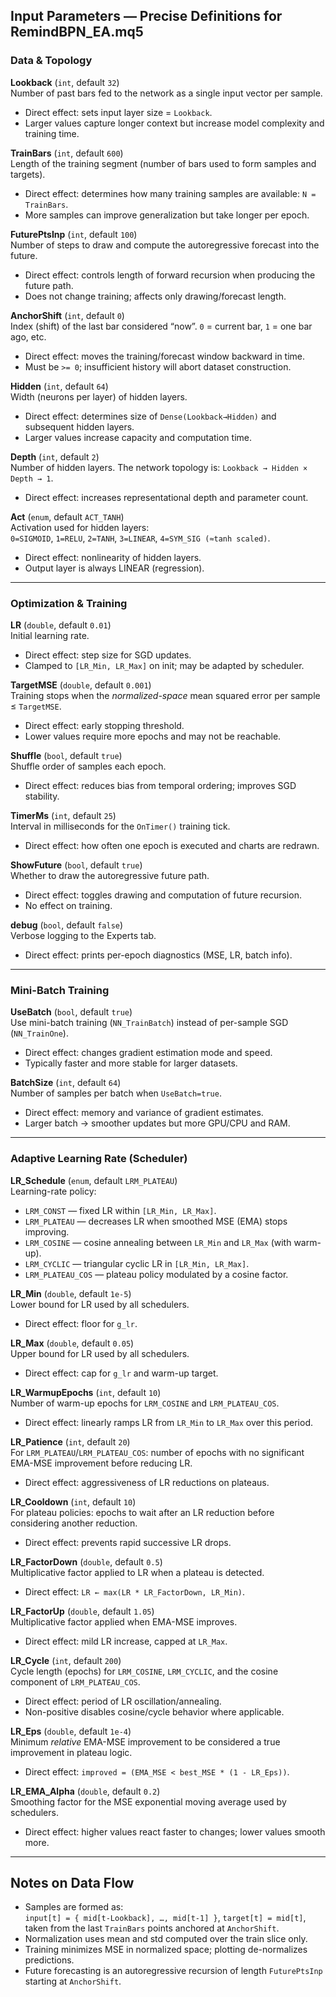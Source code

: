 ## Input Parameters — Precise Definitions for RemindBPN_EA.mq5

### Data & Topology

**Lookback** (`int`, default `32`)  
Number of past bars fed to the network as a single input vector per sample.  
- Direct effect: sets input layer size = `Lookback`.  
- Larger values capture longer context but increase model complexity and training time.

**TrainBars** (`int`, default `600`)  
Length of the training segment (number of bars used to form samples and targets).  
- Direct effect: determines how many training samples are available: `N = TrainBars`.  
- More samples can improve generalization but take longer per epoch.

**FuturePtsInp** (`int`, default `100`)  
Number of steps to draw and compute the autoregressive forecast into the future.  
- Direct effect: controls length of forward recursion when producing the future path.  
- Does not change training; affects only drawing/forecast length.

**AnchorShift** (`int`, default `0`)  
Index (shift) of the last bar considered “now”. `0` = current bar, `1` = one bar ago, etc.  
- Direct effect: moves the training/forecast window backward in time.  
- Must be `>= 0`; insufficient history will abort dataset construction.

**Hidden** (`int`, default `64`)  
Width (neurons per layer) of hidden layers.  
- Direct effect: determines size of `Dense(Lookback→Hidden)` and subsequent hidden layers.  
- Larger values increase capacity and computation time.

**Depth** (`int`, default `2`)  
Number of hidden layers. The network topology is:
`Lookback → Hidden × Depth → 1`.  
- Direct effect: increases representational depth and parameter count.

**Act** (`enum`, default `ACT_TANH`)  
Activation used for hidden layers:  
`0=SIGMOID`, `1=RELU`, `2=TANH`, `3=LINEAR`, `4=SYM_SIG (≈tanh scaled)`.  
- Direct effect: nonlinearity of hidden layers.  
- Output layer is always LINEAR (regression).

---

### Optimization & Training

**LR** (`double`, default `0.01`)  
Initial learning rate.  
- Direct effect: step size for SGD updates.  
- Clamped to `[LR_Min, LR_Max]` on init; may be adapted by scheduler.

**TargetMSE** (`double`, default `0.001`)  
Training stops when the *normalized-space* mean squared error per sample ≤ `TargetMSE`.  
- Direct effect: early stopping threshold.  
- Lower values require more epochs and may not be reachable.

**Shuffle** (`bool`, default `true`)  
Shuffle order of samples each epoch.  
- Direct effect: reduces bias from temporal ordering; improves SGD stability.

**TimerMs** (`int`, default `25`)  
Interval in milliseconds for the `OnTimer()` training tick.  
- Direct effect: how often one epoch is executed and charts are redrawn.

**ShowFuture** (`bool`, default `true`)  
Whether to draw the autoregressive future path.  
- Direct effect: toggles drawing and computation of future recursion.  
- No effect on training.

**debug** (`bool`, default `false`)  
Verbose logging to the Experts tab.  
- Direct effect: prints per-epoch diagnostics (MSE, LR, batch info).

---

### Mini-Batch Training

**UseBatch** (`bool`, default `true`)  
Use mini-batch training (`NN_TrainBatch`) instead of per-sample SGD (`NN_TrainOne`).  
- Direct effect: changes gradient estimation mode and speed.  
- Typically faster and more stable for larger datasets.

**BatchSize** (`int`, default `64`)  
Number of samples per batch when `UseBatch=true`.  
- Direct effect: memory and variance of gradient estimates.  
- Larger batch → smoother updates but more GPU/CPU and RAM.

---

### Adaptive Learning Rate (Scheduler)

**LR_Schedule** (`enum`, default `LRM_PLATEAU`)  
Learning-rate policy:  
- `LRM_CONST` — fixed LR within `[LR_Min, LR_Max]`.  
- `LRM_PLATEAU` — decreases LR when smoothed MSE (EMA) stops improving.  
- `LRM_COSINE` — cosine annealing between `LR_Min` and `LR_Max` (with warm-up).  
- `LRM_CYCLIC` — triangular cyclic LR in `[LR_Min, LR_Max]`.  
- `LRM_PLATEAU_COS` — plateau policy modulated by a cosine factor.

**LR_Min** (`double`, default `1e-5`)  
Lower bound for LR used by all schedulers.  
- Direct effect: floor for `g_lr`.

**LR_Max** (`double`, default `0.05`)  
Upper bound for LR used by all schedulers.  
- Direct effect: cap for `g_lr` and warm-up target.

**LR_WarmupEpochs** (`int`, default `10`)  
Number of warm-up epochs for `LRM_COSINE` and `LRM_PLATEAU_COS`.  
- Direct effect: linearly ramps LR from `LR_Min` to `LR_Max` over this period.

**LR_Patience** (`int`, default `20`)  
For `LRM_PLATEAU`/`LRM_PLATEAU_COS`: number of epochs with no significant EMA-MSE improvement before reducing LR.  
- Direct effect: aggressiveness of LR reductions on plateaus.

**LR_Cooldown** (`int`, default `10`)  
For plateau policies: epochs to wait after an LR reduction before considering another reduction.  
- Direct effect: prevents rapid successive LR drops.

**LR_FactorDown** (`double`, default `0.5`)  
Multiplicative factor applied to LR when a plateau is detected.  
- Direct effect: `LR ← max(LR * LR_FactorDown, LR_Min)`.

**LR_FactorUp** (`double`, default `1.05`)  
Multiplicative factor applied when EMA-MSE improves.  
- Direct effect: mild LR increase, capped at `LR_Max`.

**LR_Cycle** (`int`, default `200`)  
Cycle length (epochs) for `LRM_COSINE`, `LRM_CYCLIC`, and the cosine component of `LRM_PLATEAU_COS`.  
- Direct effect: period of LR oscillation/annealing.  
- Non-positive disables cosine/cycle behavior where applicable.

**LR_Eps** (`double`, default `1e-4`)  
Minimum *relative* EMA-MSE improvement to be considered a true improvement in plateau logic.  
- Direct effect: `improved = (EMA_MSE < best_MSE * (1 - LR_Eps))`.

**LR_EMA_Alpha** (`double`, default `0.2`)  
Smoothing factor for the MSE exponential moving average used by schedulers.  
- Direct effect: higher values react faster to changes; lower values smooth more.

---

## Notes on Data Flow

- Samples are formed as:  
  `input[t] = { mid[t-Lookback], …, mid[t-1] }`, `target[t] = mid[t]`,  
  taken from the last `TrainBars` points anchored at `AnchorShift`.  
- Normalization uses mean and std computed over the train slice only.  
- Training minimizes MSE in normalized space; plotting de-normalizes predictions.  
- Future forecasting is an autoregressive recursion of length `FuturePtsInp` starting at `AnchorShift`.
